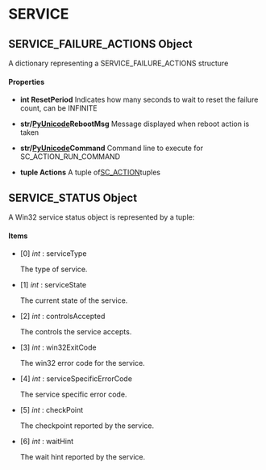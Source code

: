 # SERVICE

## SERVICE_FAILURE_ACTIONS Object

A dictionary representing a SERVICE_FAILURE_ACTIONS structure

#### Properties

  -  __int ResetPeriod__ 
    Indicates how many seconds to wait to reset the failure count, can be INFINITE

  -  __str/[PyUnicode](#pyunicode)RebootMsg__ 
    Message displayed when reboot action is taken

  -  __str/[PyUnicode](#pyunicode)Command__ 
    Command line to execute for SC_ACTION_RUN_COMMAND

  -  __tuple Actions__ 
    A tuple of[SC_ACTION](SC.md#scaction)tuples

## SERVICE_STATUS Object

A Win32 service status object is represented by a tuple:

#### Items


  - [0] *int* : serviceType

    The type of service.

  - [1] *int* : serviceState

    The current state of the service.

  - [2] *int* : controlsAccepted

    The controls the service accepts.

  - [3] *int* : win32ExitCode

    The win32 error code for the service.

  - [4] *int* : serviceSpecificErrorCode

    The service specific error code.

  - [5] *int* : checkPoint

    The checkpoint reported by the service.

  - [6] *int* : waitHint

    The wait hint reported by the service.